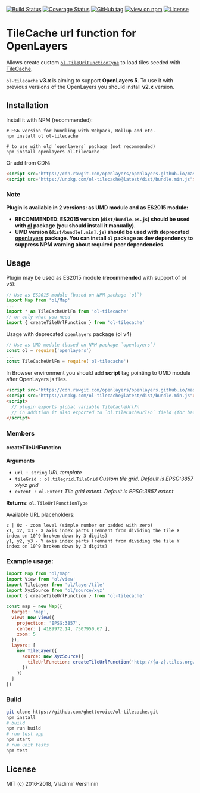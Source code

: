 [![Build Status](https://travis-ci.org/ghettovoice/ol-tilecache.svg?branch=master)](https://travis-ci.org/ghettovoice/ol-tilecache)
[![Coverage Status](https://coveralls.io/repos/github/ghettovoice/ol-tilecache/badge.svg?branch=master)](https://coveralls.io/github/ghettovoice/ol-tilecache?branch=master)
[![GitHub tag](https://img.shields.io/github/tag/ghettovoice/ol-tilecache.svg)](https://github.com/ghettovoice/ol-tilecache/releases)
[![view on npm](http://img.shields.io/npm/v/ol-tilecache.svg)](https://www.npmjs.org/package/ol-tilecache)
[![License](https://img.shields.io/github/license/ghettovoice/ol-tilecache.svg)](https://github.com/ghettovoice/ol-tilecache/blob/master/LICENSE)

# TileCache url function for OpenLayers

Allows create custom [`ol.TileUrlFunctionType`](http://openlayers.org/en/latest/apidoc/ol.html#.TileUrlFunctionType) to load tiles 
seeded with [TileCache](http://tilecache.org/).

`ol-tilecache` **v3.x** is aiming to support **OpenLayers 5**. To use it with previous versions of the OpenLayers
you should install **v2.x** version. 

## Installation

Install it with NPM (recommended):

```shell
# ES6 version for bundling with Webpack, Rollup and etc.
npm install ol ol-tilecache

# to use with old `openlayers` package (not recommended)
npm install openlayers ol-tilecache
```

Or add from CDN:

```html
<script src="https://cdn.rawgit.com/openlayers/openlayers.github.io/master/en/v5.0.2/build/ol.js"></script>
<script src="https://unpkg.com/ol-tilecache@latest/dist/bundle.min.js"></script>
```

### Note
**Plugin is available in 2 versions: as UMD module and as ES2015 module:**
- **RECOMMENDED: ES2015 version (`dist/bundle.es.js`) should be used with [ol](https://www.npmjs.com/package/ol) package (you should
  install it manually).**
- **UMD version (`dist/bundle[.min].js`) should be used with deprecated [openlayers](https://www.npmjs.com/package/openlayers) package.
  You can install `ol` package as dev dependency to suppress NPM warning about required peer dependencies.**

## Usage

Plugin may be used as ES2015 module (**recommended** with support of ol v5):

```js
// Use as ES2015 module (based on NPM package `ol`)
import Map from 'ol/Map'
...
import * as TileCacheUrlFn from 'ol-tilecache'
// or only what you need
import { createTileUrlFunction } from 'ol-tilecache'
```

Usage with deprecated `openlayers` package (ol v4)

```js
// Use as UMD module (based on NPM package `openlayers`)
const ol = require('openlayers')
...
const TileCacheUrlFn = require('ol-tilecache')
```

In Browser environment you should add **script** tag pointing to UMD module after OpenLayers js files.
```html
<script src="https://cdn.rawgit.com/openlayers/openlayers.github.io/master/en/v5.0.2/build/ol.js"></script>
<script src="https://unpkg.com/ol-tilecache@latest/dist/bundle.min.js"></script>
<script>
  // plugin exports global variable TileCacheUrlFn
  // in addition it also exported to `ol.tileCacheUrlFn` field (for backward compatibility).
</script>
```

### Members

#### createTileUrlFunction
**Arguments**

* `url : string` _URL template_
* `tileGrid : ol.tilegrid.TileGrid` _Custom tile grid. Default is EPSG:3857 x/y/z grid_
* `extent : ol.Extent` _Tile grid extent. Default is EPSG:3857 extent_
    
**Returns**: `ol.TileUrlFunctionType`

Available URL placeholders:
```
z | 0z - zoom level (simple number or padded with zero)
x1, x2, x3 - X axis index parts (remnant from dividing the tile X index on 10^9 broken down by 3 digits)
y1, y2, y3 - Y axis index parts (remnant from dividing the tile Y index on 10^9 broken down by 3 digits)
```
    
### Example usage:

```js
import Map from 'ol/map'
import View from 'ol/view'
import TileLayer from 'ol/layer/tile'
import XyzSource from 'ol/source/xyz'
import { createTileUrlFunction } from 'ol-tilecache'

const map = new Map({
  target: 'map',
  view: new View({
    projection: 'EPSG:3857',
    center: [ 4189972.14, 7507950.67 ],
    zoom: 5
  }),
  layers: [
    new TileLayer({
      source: new XyzSource({
        tileUrlFunction: createTileUrlFunction('http://{a-z}.tiles.org/{0z}/{x1}/{x2}/{x3}/{-y1}/{-y2}/{-y3}.png')
      })
    })
  ]
})

```

### Build

```bash
git clone https://github.com/ghettovoice/ol-tilecache.git
npm install
# build
npm run build
# run test app
npm start
# run unit tests
npm test
```

## License

MIT (c) 2016-2018, Vladimir Vershinin
